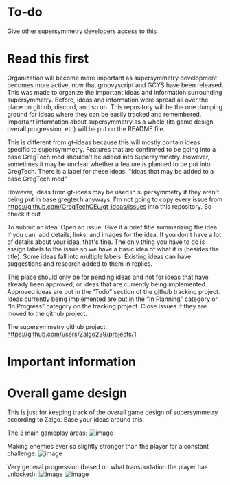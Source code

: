 # To-do
Give other supersymmetry developers access to this

# Read this first

Organization will become more important as supersymmetry development becomes more active, now that groovyscript and GCYS have been released. This was made to organize the important ideas and information surrounding supersymmetry. Before, ideas and information were spread all over the place on github, discord, and so on. This repository will be the one dumping ground for ideas where they can be easily tracked and remembered. Important information about supersymmetry as a whole (its game design, overall progression, etc) will be put on the README file.

This is different from gt-ideas because this will mostly contain ideas specific to supersymmetry. Features that are confirmed to be going into a base GregTech mod shouldn't be added into Supersymmetry. However, sometimes it may be unclear whether a feature is planned to be put into GregTech. There is a label for these ideas. "Ideas that may be added to a base GregTech mod"

However, ideas from gt-ideas may be used in supersymmetry if they aren't being put in base gregtech anyways. I'm not going to copy every issue from https://github.com/GregTechCEu/gt-ideas/issues into this repository. So check it out

To submit an idea: Open an issue. Give it a brief title summarizing the idea. If you can, add details, links, and images for the idea. If you don't have a lot of details about your idea, that's fine. The only thing you have to do is assign labels to the issue so we have a basic idea of what it is (besides the title). Some ideas fall into multiple labels. Existing ideas can have suggestions and research added to them in replies.

This place should only be for pending ideas and not for ideas that have already been approved, or ideas that are currently being implemented.
Approved ideas are put in the “Todo” section of the github tracking project. Ideas currently being implemented are put in the “In Planning” category or “In Progress” category on the tracking project. Close issues if they are moved to the github project.

The supersymmetry github project: https://github.com/users/Zalgo239/projects/1

# Important information

# Overall game design

This is just for keeping track of the overall game design of supersymmetry according to Zalgo. Base your ideas around this.

The 3 main gameplay areas:
![image](https://user-images.githubusercontent.com/112270586/196346365-ba463a92-75ba-4209-a5cd-215f4f61816c.png)

Making enemies ever so slightly stronger than the player for a constant challenge:
![image](https://user-images.githubusercontent.com/112270586/196346427-f74cc112-aac4-42f0-9144-cf16d4cf28fe.png)

Very general progression (based on what transportation the player has unlocked):
![image](https://user-images.githubusercontent.com/112270586/196346551-4dbd3514-e1f0-4292-a058-b1d881ab3a0e.png)
![image](https://user-images.githubusercontent.com/112270586/196346562-a3f4dfb9-1456-465a-935a-471a25060a28.png)


